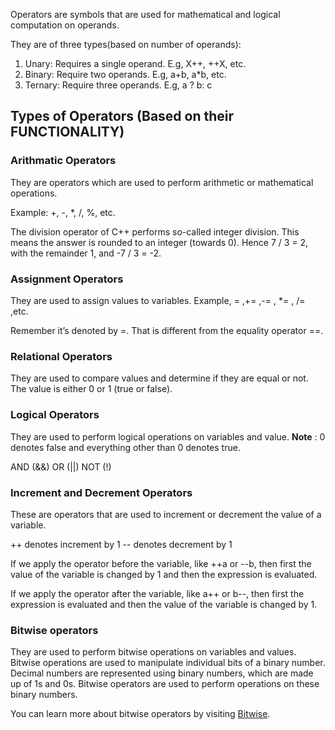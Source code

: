 Operators are symbols that are used for mathematical and logical computation on operands.

They are of three types(based on number of operands):

1. Unary: Requires a single operand. E.g, X++, ++X, etc.
2. Binary: Require two operands. E.g, a+b, a*b, etc.
3. Ternary: Require three operands. E.g, a ? b: c

## Types of Operators (Based on their FUNCTIONALITY)

### Arithmatic Operators

They are operators which are used to perform arithmetic or mathematical operations.

Example: +, -, *, /, %, etc.

The division operator of C++ performs so-called integer division. This means the answer is rounded to an integer (towards 0).
Hence 7 / 3 = 2, with the remainder 1, and -7 / 3 = -2.

### Assignment Operators

They are used to assign values to variables.
Example, = ,+= ,-= , *= , /= ,etc.

Remember it’s denoted by =. That is different from the equality operator ==.

### Relational Operators

They are used to compare values and determine if they are equal or not.
The value is either 0 or 1 (true or false).

### Logical Operators

They are used to perform logical operations on variables and value.
**Note** : 0 denotes false and everything other than 0 denotes true.

AND (&&)
OR (||)
NOT (!)

### Increment and Decrement Operators

These are operators that are used to increment or decrement the value of a variable.

++ denotes increment by 1
-- denotes decrement by 1

If we apply the operator before the variable, like ++a or --b, then first the value of the variable is changed by 1 and then the expression is evaluated.

If we apply the operator after the variable, like a++ or b--, then first the expression is evaluated and then the value of the variable is changed by 1.

### Bitwise operators

They are used to perform bitwise operations on variables and values. Bitwise operations are used to manipulate individual bits of a binary number. Decimal numbers are represented using binary numbers, which are made up of 1s and 0s. Bitwise operators are used to perform operations on these binary numbers.

You can learn more about bitwise operators by visiting [Bitwise](https://bitwisecmd.com/).
